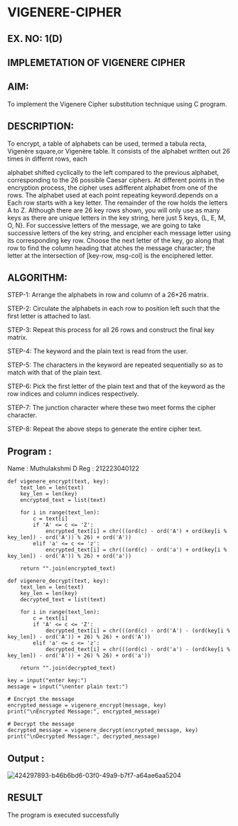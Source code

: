 # VIGENERE-CIPHER
## EX. NO: 1(D)
 

## IMPLEMETATION OF VIGENERE CIPHER
 

## AIM:

To implement the Vigenere Cipher substitution technique using C program.

## DESCRIPTION:

To encrypt, a table of alphabets can be used, termed a tabula recta, Vigenère square,or Vigenère table. It consists of the alphabet written out 26 times in differnt rows, each
 
alphabet shifted cyclically to the left compared to the previous alphabet, corresponding to the 26 possible Caesar ciphers. At different points in the encryption process, the cipher uses adifferent alphabet from one of the rows. The alphabet used at each point repeating keyword.depends on a Each row starts with a key letter. The remainder of the row holds the letters A to Z. Although there are 26 key rows shown, you will only use as many keys as there are unique letters in the key string, here just 5 keys, {L, E, M, O, N}. For successive letters of the message, we are going to take successive letters of the key string, and encipher each message letter using its corresponding key row. Choose the next letter of the key, go along that row to find the column heading that	atches the message character; the letter at the intersection of
[key-row, msg-col] is the enciphered letter.


## ALGORITHM:

STEP-1: Arrange the alphabets in row and column of a 26*26 matrix.

STEP-2: Circulate the alphabets in each row to position left such that the first letter is attached to last.

STEP-3: Repeat this process for all 26 rows and construct the final key matrix.

STEP-4: The keyword and the plain text is read from the user.

STEP-5: The characters in the keyword are repeated sequentially so as to match with that of the plain text.

STEP-6: Pick the first letter of the plain text and that of the keyword as the row indices and column indices respectively.

STEP-7: The junction character where these two meet forms the cipher character.

STEP-8: Repeat the above steps to generate the entire cipher text.

## Program :

Name : Muthulakshmi D
Reg : 212223040122
```
def vigenere_encrypt(text, key):
    text_len = len(text)
    key_len = len(key)
    encrypted_text = list(text)
    
    for i in range(text_len):
        c = text[i]
        if 'A' <= c <= 'Z':
            encrypted_text[i] = chr(((ord(c) - ord('A') + ord(key[i % key_len]) - ord('A')) % 26) + ord('A'))
        elif 'a' <= c <= 'z':
            encrypted_text[i] = chr(((ord(c) - ord('a') + ord(key[i % key_len]) - ord('A')) % 26) + ord('a'))
    
    return "".join(encrypted_text)

def vigenere_decrypt(text, key):
    text_len = len(text)
    key_len = len(key)
    decrypted_text = list(text)
    
    for i in range(text_len):
        c = text[i]
        if 'A' <= c <= 'Z':
            decrypted_text[i] = chr(((ord(c) - ord('A') - (ord(key[i % key_len]) - ord('A')) + 26) % 26) + ord('A'))
        elif 'a' <= c <= 'z':
            decrypted_text[i] = chr(((ord(c) - ord('a') - (ord(key[i % key_len]) - ord('A')) + 26) % 26) + ord('a'))
    
    return "".join(decrypted_text)

key = input("enter key:") 
message = input("\nenter plain text:")  

# Encrypt the message
encrypted_message = vigenere_encrypt(message, key)
print("\nEncrypted Message:", encrypted_message)

# Decrypt the message
decrypted_message = vigenere_decrypt(encrypted_message, key)
print("\nDecrypted Message:", decrypted_message)
```
## Output :
![424297893-b46b6bd6-03f0-49a9-b7f7-a64ae6aa5204](https://github.com/user-attachments/assets/f8e1e7f6-6714-4c47-beff-61f17814b1b0)

## RESULT
   The program is executed successfully

